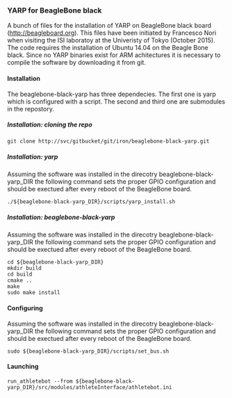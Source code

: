 ### YARP for BeagleBone black


A bunch of files for the installation of YARP on BeagleBone black board (http://beagleboard.org). This files have been initiated by Francesco Nori when visiting the ISI laboratoy at the Univeristy of Tokyo (October 2015). The code requires the installation of Ubuntu 14.04 on the Beagle Bone black. Since no YARP binaries exist for ARM achitectures it is necessary to compile the software by downloading it from git. 

#### Installation

The beaglebone-black-yarp has three dependecies. The first one is yarp which is configured with a script. The second and third one are submodules in the repostory.

##### Installation: cloning the repo
```
git clone http://svc/gitbucket/git/iron/beaglebone-black-yarp.git
```

##### Installation: yarp
Assuming the software was installed in the direcotry beaglebone-black-yarp_DIR the following command sets the proper GPIO configuration and should be exectued after every reboot of the BeagleBone board.

```
./${beaglebone-black-yarp_DIR}/scripts/yarp_install.sh
```

##### Installation: beaglebone-black-yarp
Assuming the software was installed in the direcotry beaglebone-black-yarp_DIR the following command sets the proper GPIO configuration and should be exectued after every reboot of the BeagleBone board.

```
cd ${beaglebone-black-yarp_DIR}
mkdir build
cd build
cmake ..
make
sudo make install
```

#### Configuring
Assuming the software was installed in the direcotry beaglebone-black-yarp_DIR the following command sets the proper GPIO configuration and should be exectued after every reboot of the BeagleBone board.

```
sudo ${beaglebone-black-yarp_DIR}/scripts/set_bus.sh
```

#### Launching

```
run_athletebot --from ${beaglebone-black-yarp_DIR}/src/modules/athleteInterface/athletebot.ini
```
